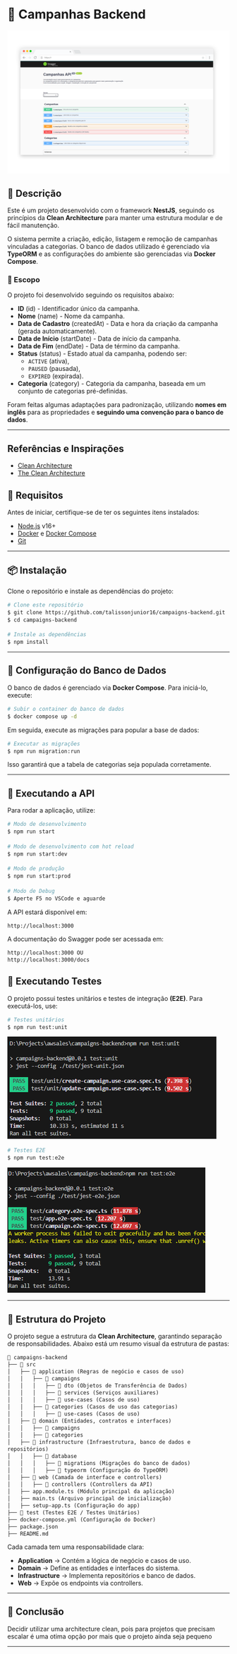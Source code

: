# 📌 Campanhas Backend

![BACKEND](.github/images/preview.png)

## 📖 Descrição

Este é um projeto desenvolvido com o framework **NestJS**, seguindo os princípios da **Clean Architecture** para manter uma estrutura modular e de fácil manutenção.

O sistema permite a criação, edição, listagem e remoção de campanhas vinculadas a categorias. O banco de dados utilizado é gerenciado via **TypeORM** e as configurações do ambiente são gerenciadas via **Docker Compose**.

### 🎯 Escopo

O projeto foi desenvolvido seguindo os requisitos abaixo:

- **ID** (id) - Identificador único da campanha.
- **Nome** (name) - Nome da campanha.
- **Data de Cadastro** (createdAt) - Data e hora da criação da campanha (gerada automaticamente).
- **Data de Início** (startDate) - Data de início da campanha.
- **Data de Fim** (endDate) - Data de término da campanha.
- **Status** (status) - Estado atual da campanha, podendo ser:
  - `ACTIVE` (ativa),
  - `PAUSED` (pausada),
  - `EXPIRED` (expirada).
- **Categoria** (category) - Categoria da campanha, baseada em um conjunto de categorias pré-definidas.

Foram feitas algumas adaptações para padronização, utilizando **nomes em inglês** para as propriedades e **seguindo uma convenção para o banco de dados**.

---

## Referências e Inspirações

- [Clean Architecture](https://github.com/jasontaylordev/CleanArchitecture)
- [The Clean Architecture](https://blog.cleancoder.com/uncle-bob/2012/08/13/the-clean-architecture.html)

## 🚀 Requisitos

Antes de iniciar, certifique-se de ter os seguintes itens instalados:

- [Node.js](https://nodejs.org/) v16+
- [Docker](https://www.docker.com/) e [Docker Compose](https://docs.docker.com/compose/)
- [Git](https://git-scm.com/)

---

## 📦 Instalação

Clone o repositório e instale as dependências do projeto:

```bash
# Clone este repositório
$ git clone https://github.com/talissonjunior16/campaigns-backend.git
$ cd campaigns-backend

# Instale as dependências
$ npm install
```

---

## 🐘 Configuração do Banco de Dados

O banco de dados é gerenciado via **Docker Compose**. Para iniciá-lo, execute:

```bash
# Subir o container do banco de dados
$ docker compose up -d
```

Em seguida, execute as migrações para popular a base de dados:

```bash
# Executar as migrações
$ npm run migration:run
```

Isso garantirá que a tabela de categorias seja populada corretamente.

---

## 🚀 Executando a API

Para rodar a aplicação, utilize:

```bash
# Modo de desenvolvimento
$ npm run start

# Modo de desenvolvimento com hot reload
$ npm run start:dev

# Modo de produção
$ npm run start:prod

# Modo de Debug
$ Aperte F5 no VSCode e aguarde
```

A API estará disponível em:

```
http://localhost:3000
```

A documentação do Swagger pode ser acessada em:

```
http://localhost:3000 OU
http://localhost:3000/docs
```



## 🧪 Executando Testes

O projeto possui testes unitários e testes de integração **(E2E)**. Para executá-los, use:

```bash
# Testes unitários
$ npm run test:unit
```

![UnitTeste](.github/images/unit-test.png)

```bash
# Testes E2E
$ npm run test:e2e
```
![e2eTeste](.github/images/e2e-test.png)

---

## 📂 Estrutura do Projeto

O projeto segue a estrutura da **Clean Architecture**, garantindo separação de responsabilidades. Abaixo está um resumo visual da estrutura de pastas:

```
📂 campaigns-backend
├── 📂 src
│   ├── 📂 application (Regras de negócio e casos de uso)
│   │   ├── 📂 campaigns
│   │   │   ├── 📂 dto (Objetos de Transferência de Dados)
│   │   │   ├── 📂 services (Serviços auxiliares)
│   │   │   ├── 📂 use-cases (Casos de uso)
│   │   ├── 📂 categories (Casos de uso das categorias)
│   │   │   ├── 📂 use-cases (Casos de uso)
│   ├── 📂 domain (Entidades, contratos e interfaces)
│   │   ├── 📂 campaigns
│   │   ├── 📂 categories
│   ├── 📂 infrastructure (Infraestrutura, banco de dados e repositórios)
│   │   ├── 📂 database
│   │   │   ├── 📂 migrations (Migrações do banco de dados)
│   │   │   ├── 📂 typeorm (Configuração do TypeORM)
│   ├── 📂 web (Camada de interface e controllers)
│   │   ├── 📂 controllers (Controllers da API)
│   ├── app.module.ts (Módulo principal da aplicação)
│   ├── main.ts (Arquivo principal de inicialização)
│   ├── setup-app.ts (Configuração do app)
├── 📂 test (Testes E2E / Testes Unitários)
├── docker-compose.yml (Configuração do Docker)
├── package.json
├── README.md
```

Cada camada tem uma responsabilidade clara:

- **Application** → Contém a lógica de negócio e casos de uso.
- **Domain** → Define as entidades e interfaces do sistema.
- **Infrastructure** → Implementa repositórios e banco de dados.
- **Web** → Expõe os endpoints via controllers.

---

## 📌 Conclusão

Decidir utilizar uma architecture clean, pois para projetos que precisam escalar
é uma otima opção por mais que o projeto ainda seja pequeno

---

